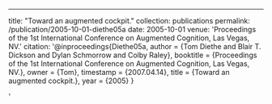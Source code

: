 ---
title: "Toward an augmented cockpit."
collection: publications
permalink: /publication/2005-10-01-diethe05a
date: 2005-10-01
venue: 'Proceedings of the 1st International Conference on Augmented Cognition, Las Vegas, NV.'
citation: '@inproceedings{Diethe05a,
 author = {Tom Diethe and Blair T. Dickson and Dylan Schmorrow and Colby Raley},
 booktitle = {Proceedings of the 1st International Conference on Augmented Cognition, Las Vegas, NV.},
 owner = {Tom},
 timestamp = {2007.04.14},
 title = {Toward an augmented cockpit.},
 year = {2005}
}

'